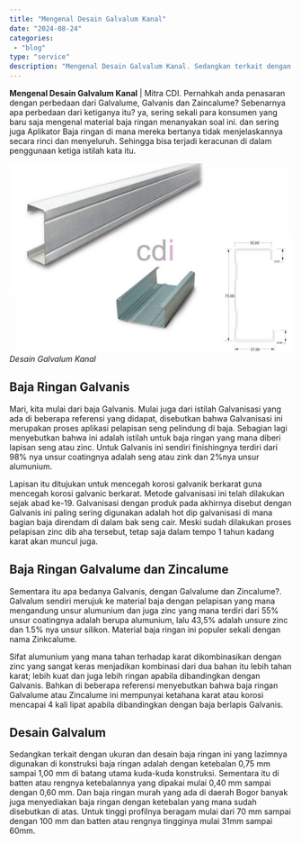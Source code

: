 ```yaml
---
title: "Mengenal Desain Galvalum Kanal"
date: "2024-08-24"
categories:
 - "blog"
type: "service"
description: "Mengenal Desain Galvalum Kanal. Sedangkan terkait dengan ukuran dan desain baja ringan ini yang lazimnya digunakan di konstruksi baja ringan adalah dengan ke..."
---
```


**Mengenal Desain Galvalum Kanal** | Mitra CDI. Pernahkah anda penasaran dengan perbedaan dari Galvalume, Galvanis dan Zaincalume? Sebenarnya apa perbedaan dari ketiganya itu? ya, sering sekali para konsumen yang baru saja mengenal material baja ringan menanyakan soal ini. dan sering juga Aplikator Baja ringan di mana mereka bertanya tidak menjelaskannya secara rinci dan menyeluruh. Sehingga bisa terjadi keracunan di dalam penggunaan ketiga istilah kata itu.

![Desain Galvalum Kanal](/images/blog/galvalum-canal-c.jpg)
*Desain Galvalum Kanal*

 ## Baja Ringan Galvanis

Mari, kita mulai dari baja Galvanis. Mulai juga dari istilah Galvanisasi yang ada di beberapa referensi yang didapat, disebutkan bahwa Galvanisasi ini merupakan proses aplikasi pelapisan seng pelindung di baja. Sebagian lagi menyebutkan bahwa ini adalah istilah untuk baja ringan yang mana diberi lapisan seng atau zinc. Untuk Galvanis ini sendiri finishingnya terdiri dari 98% nya unsur coatingnya adalah seng atau zink dan 2%nya unsur alumunium.

Lapisan itu ditujukan untuk mencegah korosi galvanik berkarat guna mencegah korosi galvanic berkarat. Metode galvanisasi ini telah dilakukan sejak abad ke-19\. Galvanisasi dengan produk pada akhirnya disebut dengan Galvanis ini paling sering digunakan adalah hot dip galvanisasi di mana bagian baja direndam di dalam bak seng cair. Meski sudah dilakukan proses pelapisan zinc dib aha tersebut, tetap saja dalam tempo 1 tahun kadang karat akan muncul juga.

 ## Baja Ringan Galvalume dan Zincalume

Sementara itu apa bedanya Galvanis, dengan Galvalume dan Zincalume?. Galvalum sendiri merujuk ke material baja dengan pelapisan yang mana mengandung unsur alumunium dan juga zinc yang mana terdiri dari 55% unsur coatingnya adalah berupa alumunium, lalu 43,5% adalah unsure zinc dan 1.5% nya unsur silikon. Material baja ringan ini populer sekali dengan nama Zinkcalume.

Sifat alumunium yang mana tahan terhadap karat dikombinasikan dengan zinc yang sangat keras menjadikan kombinasi dari dua bahan itu lebih tahan karat; lebih kuat dan juga lebih ringan apabila dibandingkan dengan Galvanis. Bahkan di beberapa referensi menyebutkan bahwa baja ringan Galvalume atau Zincalume ini mempunyai ketahana karat atau korosi mencapai 4 kali lipat apabila dibandingkan dengan baja berlapis Galvanis.

 ## Desain Galvalum

Sedangkan terkait dengan ukuran dan desain baja ringan ini yang lazimnya digunakan di konstruksi baja ringan adalah dengan ketebalan 0,75 mm sampai 1,00 mm di batang utama kuda-kuda konstruksi. Sementara itu di batten atau rengnya ketebalannya yang dipakai mulai 0,40 mm sampai dengan 0,60 mm. Dan baja ringan murah yang ada di daerah Bogor banyak juga menyediakan baja ringan dengan ketebalan yang mana sudah disebutkan di atas. Untuk tinggi profilnya beragam mulai dari 70 mm sampai dengan 100 mm dan batten atau rengnya tingginya mulai 31mm sampai 60mm.

